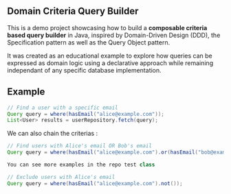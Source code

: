 ## Domain Criteria Query Builder

This is a demo project showcasing how to build a **composable criteria based query builder** in Java, inspired by Domain-Driven Design (DDD), the Specification pattern as well as the Query Object pattern.

It was created as an educational example to explore how queries can be expressed as domain logic using a declarative approach while remaining independant of any specific database implementation.

## Example

```java
// Find a user with a specific email
Query query = where(hasEmail("alice@example.com"));
List<User> results = userRepository.fetch(query);
```

We can also chain the criterias :

```java
// Find users with Alice's email OR Bob's email
Query query = where(hasEmail("alice@example.com").or(hasEmail("bob@example.com")));

You can see more examples in the repo test class

// Exclude users with Alice's email
Query query = where(hasEmail("alice@example.com").not());
```
